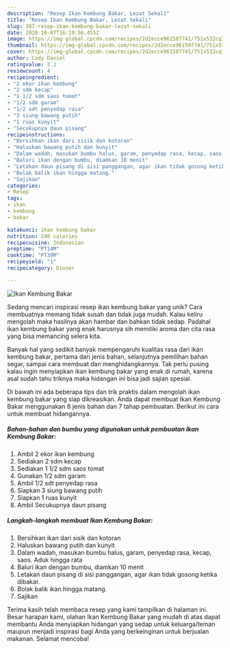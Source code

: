```yaml
---
description: "Resep Ikan Kembung Bakar, Lezat Sekali"
title: "Resep Ikan Kembung Bakar, Lezat Sekali"
slug: 287-resep-ikan-kembung-bakar-lezat-sekali
date: 2020-10-07T16:19:56.455Z
image: https://img-global.cpcdn.com/recipes/2d2ecce961507741/751x532cq70/ikan-kembung-bakar-foto-resep-utama.jpg
thumbnail: https://img-global.cpcdn.com/recipes/2d2ecce961507741/751x532cq70/ikan-kembung-bakar-foto-resep-utama.jpg
cover: https://img-global.cpcdn.com/recipes/2d2ecce961507741/751x532cq70/ikan-kembung-bakar-foto-resep-utama.jpg
author: Cody Daniel
ratingvalue: 3.1
reviewcount: 4
recipeingredient:
- "2 ekor ikan kembung"
- "2 sdm kecap"
- "1 1/2 sdm saos tomat"
- "1/2 sdm garam"
- "1/2 sdt penyedap rasa"
- "3 siung bawang putih"
- "1 ruas kunyit"
- "Secukupnya daun pisang"
recipeinstructions:
- "Bersihkan ikan dari sisik dan kotoran"
- "Haluskan bawang putih dan kunyit"
- "Dalam wadah, masukan bumbu halus, garam, penyedap rasa, kecap, saos. Aduk hingga rata"
- "Baluri ikan dengan bumbu, diamkan 10 menit"
- "Letakan daun pisang di sisi panggangan, agar ikan tidak gosong ketika dibakar."
- "Bolak balik ikan hingga matang."
- "Sajikan"
categories:
- Resep
tags:
- ikan
- kembung
- bakar

katakunci: ikan kembung bakar 
nutrition: 248 calories
recipecuisine: Indonesian
preptime: "PT14M"
cooktime: "PT39M"
recipeyield: "1"
recipecategory: Dinner

---
```



![Ikan Kembung Bakar](https://img-global.cpcdn.com/recipes/2d2ecce961507741/751x532cq70/ikan-kembung-bakar-foto-resep-utama.jpg)

Sedang mencari inspirasi resep ikan kembung bakar yang unik? Cara membuatnya memang tidak susah dan tidak juga mudah. Kalau keliru mengolah maka hasilnya akan hambar dan bahkan tidak sedap. Padahal ikan kembung bakar yang enak harusnya sih memiliki aroma dan cita rasa yang bisa memancing selera kita.

Banyak hal yang sedikit banyak mempengaruhi kualitas rasa dari ikan kembung bakar, pertama dari jenis bahan, selanjutnya pemilihan bahan segar, sampai cara membuat dan menghidangkannya. Tak perlu pusing kalau ingin menyiapkan ikan kembung bakar yang enak di rumah, karena asal sudah tahu triknya maka hidangan ini bisa jadi sajian spesial.




Di bawah ini ada beberapa tips dan trik praktis dalam mengolah ikan kembung bakar yang siap dikreasikan. Anda dapat membuat Ikan Kembung Bakar menggunakan 8 jenis bahan dan 7 tahap pembuatan. Berikut ini cara untuk membuat hidangannya.

<!--inarticleads1-->

##### Bahan-bahan dan bumbu yang digunakan untuk pembuatan Ikan Kembung Bakar:

1. Ambil 2 ekor ikan kembung
1. Sediakan 2 sdm kecap
1. Sediakan 1 1/2 sdm saos tomat
1. Gunakan 1/2 sdm garam
1. Ambil 1/2 sdt penyedap rasa
1. Siapkan 3 siung bawang putih
1. Siapkan 1 ruas kunyit
1. Ambil Secukupnya daun pisang




<!--inarticleads2-->

##### Langkah-langkah membuat Ikan Kembung Bakar:

1. Bersihkan ikan dari sisik dan kotoran
1. Haluskan bawang putih dan kunyit
1. Dalam wadah, masukan bumbu halus, garam, penyedap rasa, kecap, saos. Aduk hingga rata
1. Baluri ikan dengan bumbu, diamkan 10 menit
1. Letakan daun pisang di sisi panggangan, agar ikan tidak gosong ketika dibakar.
1. Bolak balik ikan hingga matang.
1. Sajikan




Terima kasih telah membaca resep yang kami tampilkan di halaman ini. Besar harapan kami, olahan Ikan Kembung Bakar yang mudah di atas dapat membantu Anda menyiapkan hidangan yang sedap untuk keluarga/teman maupun menjadi inspirasi bagi Anda yang berkeinginan untuk berjualan makanan. Selamat mencoba!
